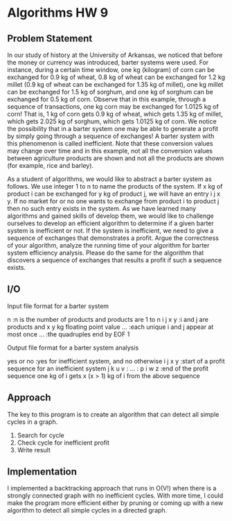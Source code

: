 # Algorithms HW 9
## Problem Statement
In our study of history at the University of Arkansas, we noticed that before
the money or currency was introduced, barter systems were used. For
instance, during a certain time window, one kg (kilogram) of corn can be
exchanged for 0.9 kg of wheat, 0.8 kg of wheat can be exchanged for 1.2 kg
millet (0.9 kg of wheat can be exchanged for 1.35 kg of millet), one kg millet
can be exchanged for 1.5 kg of sorghum, and one kg of sorghum can be exchanged
for 0.5 kg of corn. Observe that in this example, through a sequence
of transactions, one kg corn may be exchanged for 1.0125 kg of corn! That
is, 1 kg of corn gets 0.9 kg of wheat, which gets 1.35 kg of millet, which gets
2.025 kg of sorghum, which gets 1.0125 kg of corn. We notice the possibility
that in a barter system one may be able to generate a profit by simply going
through a sequence of exchanges! A barter system with this phenomenon is
called inefficient. Note that these conversion values may change over time
and in this example, not all the conversion values between agriculture products
are shown and not all the products are shown (for example, rice and barley).

As a student of algorithms, we would like to abstract a barter system as
follows. We use integer 1 to n to name the products of the system. If x kg
of product i can be exchanged for y kg of product j, we will have an entry
i j x y. If no market for or no one wants to exchange from product i to
product j then no such entry exists in the system. As we have learned many
algorithms and gained skills of develop them, we would like to challenge
ourselves to develop an efficient algorithm to determine if a given barter
system is inefficient or not. If the system is inefficient, we need to give a
sequence of exchanges that demonstrates a profit.
Argue the correctness of your algorithm, analyze the running time of your
algorithm for barter system efficiency analysis. Please do the same for the
algorithm that discovers a sequence of exchanges that results a profit if such
a sequence exists.

## I/O

Input file format for a barter system

n :n is the number of products and products are 1 to n
i j x y :i and j are products and x y kg floating point value
... :each unique i and j appear at most once
... :the quadruples end by EOF
1

Output file format for a barter system analysis

yes or no :yes for inefficient system, and no otherwise
i j x y :start of a profit sequence for an inefficient system
j k u v :
... :
p i w z :end of the profit sequence
one kg of i gets x (x > 1) kg of i from the above sequence

## Approach
The key to this program is to create an algorithm that can detect all simple cycles in a graph.
1. Search for cycle
2. Check cycle for inefficient profit
3. Write result

## Implementation
I implemented a backtracking approach that runs in O(V!) when there is a strongly connected graph with no inefficient cycles.
With more time, I could make the program more efficient either by pruning or coming up with a new algorithm to detect all simple cycles in a directed graph.